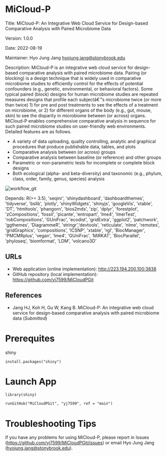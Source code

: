 # MiCloud-P 

Title: MiCloud-P: An Integrative Web Cloud Service for Design-based Comparative Analysis with Paired Microbiome Data

Version: 1.0.0

Date: 2022-08-19

Maintainer: Hyo Jung Jang <hyojung.jang@stonybrook.edu>

Description: MiCloud-P is an integrative web cloud service for design-based comparative analysis with paired microbiome data. Pairing (or blocking) is a design technique that is widely used in comparative microbiome studies to efficiently control for the effects of potential confounders (e.g., genetic, environmental, or behavioral factors). Some typical paired (block) designs for human microbiome studies are repeated measures designs that profile each subjectâ€™s microbiome twice (or more than twice) 1) for pre and post treatments to see the effects of a treatment on microbiome, or 2) for different organs of the body (e.g., gut, mouse, skin) to see the disparity in microbiome between (or across) organs. MiCloud-P enables comprehensive comparative analysis in sequence for such paired microbiome studies on user-friendly web environments. Detailed features are as follows.

* A variety of data uploading, quality controlling, analytic and graphical procedures that produce publishable data, tables, and plots
* Comparative analysis between (or across) groups
* Comparative analysis between baseline (or reference) and other groups
* Parametric or non-parametric tests for incomplete or complete block designs
* Both ecological (alpha- and beta-diversity) and taxonomic (e.g., phylum, class, order, family, genus, species) analysis

![workflow_git](https://user-images.githubusercontent.com/109124970/188030505-b6dcb1ad-a4bb-47ab-a9c5-75deb96e556a.png)

Depends: R(>= 3.5), 'seqinr', 'shinydashboard', 'dashboardthemes', 'tidyverse', 'bslib', 'plotly', 'shinyWidgets', 'shinyjs', 'googleVis',                       'xtable', 'DT', 'htmltools', 'phangorn', 'bios2mds', 'zip', 'dplyr', 'forestplot', 'zCompositions', 'fossil', 'picante',
                    'entropart', 'lme4', 'lmerTest', 'robCompositions', 'GUniFrac', 'ecodist', 'gridExtra', 'ggplot2', 'patchwork',                               'ggthemes', 'DiagrammeR', 'stringr','devtools', 'reticulate', 'nlme', 'remotes', 'gridGraphics', 'compositions', 'ICSNP',                     'xtable', 'rgl', 'BiocManager', 'PMCMRplus', 'vegan', 'lme4', 'GUniFrac', 'MiRKAT', 'BiocParallel', 'phyloseq',                               'biomformat', 'LDM', 'volcano3D'

## URLs

* Web application (online implementation): http://223.194.200.100:3838
* GitHub repository (local implementation): https://github.com/yj7599/MiCloudPGit

## References

* Jang HJ, Koh H, Gu W, Kang B. MiCloud-P: An integrative web cloud service for design-based comparative analysis with paired microbiome data (*_Submitted_*)

# Prerequites

shiny
```
install.packages("shiny")
```

# Launch App

```
library(shiny)

runGitHub("MiCloudPGit", "yj7599", ref = "main")
```

# Troubleshooting Tips

If you have any problems for using MiCloud-P, please report in Issues (https://github.com/yj7599/MiCloudPGit/issues) or email Hyo Jung Jang (hyojung.jang@stonybrook.edu).

